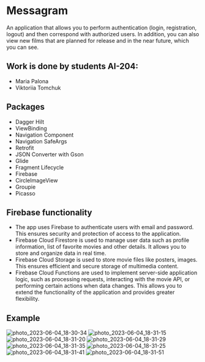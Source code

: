 # Messagram
An application that allows you to perform authentication (login, registration, logout) and then correspond with authorized users. In addition, you can also view new films that are planned for release and in the near future, which you can see.

## Work is done by students AI-204:
- Maria Palona
- Viktoriia Tomchuk

## Packages
- Dagger Hilt
- ViewBinding
- Navigation Component
- Navigation SafeArgs
- Retrofit
- JSON Converter with Gson
- Glide
- Fragment Lifecycle
- Firebase
- CircleImageView
- Groupie
- Picasso

## Firebase functionality
- The app uses Firebase to authenticate users with email and password. This ensures security and protection of access to the application.
- Firebase Cloud Firestore is used to manage user data such as profile information, list of favorite movies and other details. It allows you to store and organize data in real time.
- Firebase Cloud Storage is used to store movie files like posters, images. This ensures efficient and secure storage of multimedia content.
- Firebase Cloud Functions are used to implement server-side application logic, such as processing requests, interacting with the movie API, or performing certain actions when data changes. This allows you to extend the functionality of the application and provides greater flexibility.

## Example
![photo_2023-06-04_18-30-34](https://github.com/Mashimur/Messagram/assets/112876310/86d3c3a8-afbf-450f-afdf-50790de0fd06)
![photo_2023-06-04_18-31-15](https://github.com/Mashimur/Messagram/assets/112876310/b7adff11-0b16-45f3-a32d-edbf95b49d45)
![photo_2023-06-04_18-31-20](https://github.com/Mashimur/Messagram/assets/112876310/79b05bfe-d883-4f0f-a3d3-585229b1f307)
![photo_2023-06-04_18-31-29](https://github.com/Mashimur/Messagram/assets/112876310/f299fcf0-bdd4-49b4-af3d-0379f35796c6)
![photo_2023-06-04_18-31-35](https://github.com/Mashimur/Messagram/assets/112876310/bc200f63-9f3f-4581-a364-9f34761117aa)
![photo_2023-06-04_18-31-25](https://github.com/Mashimur/Messagram/assets/112876310/520dded3-025d-4e1e-b58d-6f24ac621db1)
![photo_2023-06-04_18-31-41](https://github.com/Mashimur/Messagram/assets/112876310/380e42c7-f551-455b-b1b4-8404ecdf5c0b)
![photo_2023-06-04_18-31-51](https://github.com/Mashimur/Messagram/assets/112876310/98ce5d89-515c-421d-8ad8-4c1cf65b11ad)

